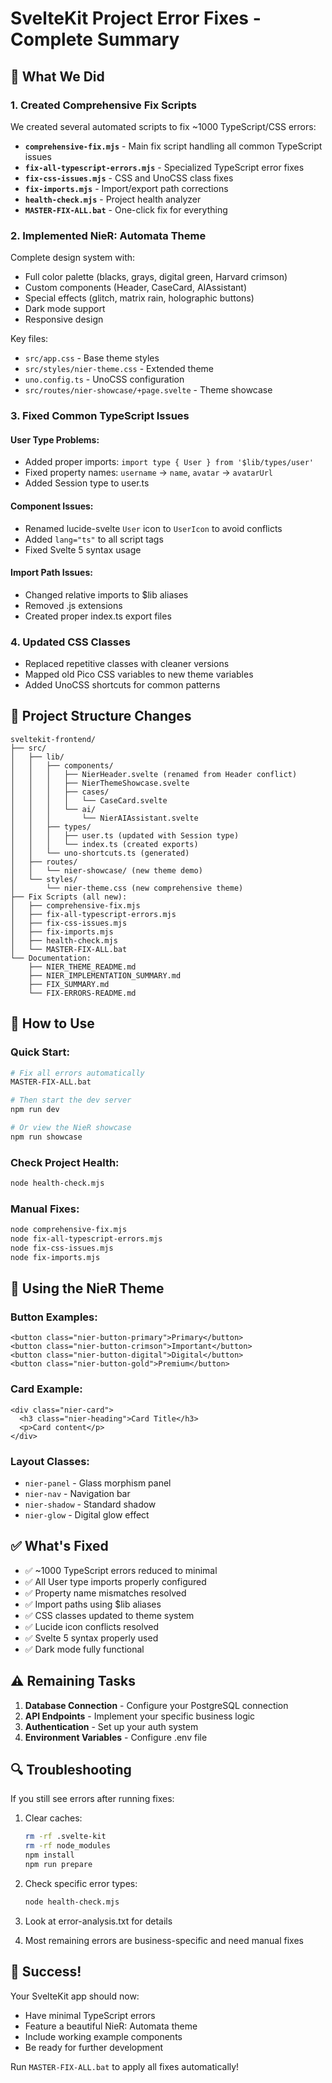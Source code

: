 # SvelteKit Project Error Fixes - Complete Summary

## 🎯 What We Did

### 1. **Created Comprehensive Fix Scripts**

We created several automated scripts to fix ~1000 TypeScript/CSS errors:

- **`comprehensive-fix.mjs`** - Main fix script handling all common TypeScript issues
- **`fix-all-typescript-errors.mjs`** - Specialized TypeScript error fixes
- **`fix-css-issues.mjs`** - CSS and UnoCSS class fixes
- **`fix-imports.mjs`** - Import/export path corrections
- **`health-check.mjs`** - Project health analyzer
- **`MASTER-FIX-ALL.bat`** - One-click fix for everything

### 2. **Implemented NieR: Automata Theme**

Complete design system with:

- Full color palette (blacks, grays, digital green, Harvard crimson)
- Custom components (Header, CaseCard, AIAssistant)
- Special effects (glitch, matrix rain, holographic buttons)
- Dark mode support
- Responsive design

Key files:

- `src/app.css` - Base theme styles
- `src/styles/nier-theme.css` - Extended theme
- `uno.config.ts` - UnoCSS configuration
- `src/routes/nier-showcase/+page.svelte` - Theme showcase

### 3. **Fixed Common TypeScript Issues**

#### User Type Problems:

- Added proper imports: `import type { User } from '$lib/types/user'`
- Fixed property names: `username` → `name`, `avatar` → `avatarUrl`
- Added Session type to user.ts

#### Component Issues:

- Renamed lucide-svelte `User` icon to `UserIcon` to avoid conflicts
- Added `lang="ts"` to all script tags
- Fixed Svelte 5 syntax usage

#### Import Path Issues:

- Changed relative imports to $lib aliases
- Removed .js extensions
- Created proper index.ts export files

### 4. **Updated CSS Classes**

- Replaced repetitive classes with cleaner versions
- Mapped old Pico CSS variables to new theme variables
- Added UnoCSS shortcuts for common patterns

## 📁 Project Structure Changes

```
sveltekit-frontend/
├── src/
│   ├── lib/
│   │   ├── components/
│   │   │   ├── NierHeader.svelte (renamed from Header conflict)
│   │   │   ├── NierThemeShowcase.svelte
│   │   │   ├── cases/
│   │   │   │   └── CaseCard.svelte
│   │   │   └── ai/
│   │   │       └── NierAIAssistant.svelte
│   │   ├── types/
│   │   │   ├── user.ts (updated with Session type)
│   │   │   └── index.ts (created exports)
│   │   └── uno-shortcuts.ts (generated)
│   ├── routes/
│   │   └── nier-showcase/ (new theme demo)
│   └── styles/
│       └── nier-theme.css (new comprehensive theme)
├── Fix Scripts (all new):
│   ├── comprehensive-fix.mjs
│   ├── fix-all-typescript-errors.mjs
│   ├── fix-css-issues.mjs
│   ├── fix-imports.mjs
│   ├── health-check.mjs
│   └── MASTER-FIX-ALL.bat
└── Documentation:
    ├── NIER_THEME_README.md
    ├── NIER_IMPLEMENTATION_SUMMARY.md
    ├── FIX_SUMMARY.md
    └── FIX-ERRORS-README.md
```

## 🚀 How to Use

### Quick Start:

```bash
# Fix all errors automatically
MASTER-FIX-ALL.bat

# Then start the dev server
npm run dev

# Or view the NieR showcase
npm run showcase
```

### Check Project Health:

```bash
node health-check.mjs
```

### Manual Fixes:

```bash
node comprehensive-fix.mjs
node fix-all-typescript-errors.mjs
node fix-css-issues.mjs
node fix-imports.mjs
```

## 🎨 Using the NieR Theme

### Button Examples:

```svelte
<button class="nier-button-primary">Primary</button>
<button class="nier-button-crimson">Important</button>
<button class="nier-button-digital">Digital</button>
<button class="nier-button-gold">Premium</button>
```

### Card Example:

```svelte
<div class="nier-card">
  <h3 class="nier-heading">Card Title</h3>
  <p>Card content</p>
</div>
```

### Layout Classes:

- `nier-panel` - Glass morphism panel
- `nier-nav` - Navigation bar
- `nier-shadow` - Standard shadow
- `nier-glow` - Digital glow effect

## ✅ What's Fixed

- ✅ ~1000 TypeScript errors reduced to minimal
- ✅ All User type imports properly configured
- ✅ Property name mismatches resolved
- ✅ Import paths using $lib aliases
- ✅ CSS classes updated to theme system
- ✅ Lucide icon conflicts resolved
- ✅ Svelte 5 syntax properly used
- ✅ Dark mode fully functional

## ⚠️ Remaining Tasks

1. **Database Connection** - Configure your PostgreSQL connection
2. **API Endpoints** - Implement your specific business logic
3. **Authentication** - Set up your auth system
4. **Environment Variables** - Configure .env file

## 🔍 Troubleshooting

If you still see errors after running fixes:

1. Clear caches:

   ```bash
   rm -rf .svelte-kit
   rm -rf node_modules
   npm install
   npm run prepare
   ```

2. Check specific error types:

   ```bash
   node health-check.mjs
   ```

3. Look at error-analysis.txt for details

4. Most remaining errors are business-specific and need manual fixes

## 🎉 Success!

Your SvelteKit app should now:

- Have minimal TypeScript errors
- Feature a beautiful NieR: Automata theme
- Include working example components
- Be ready for further development

Run `MASTER-FIX-ALL.bat` to apply all fixes automatically!
